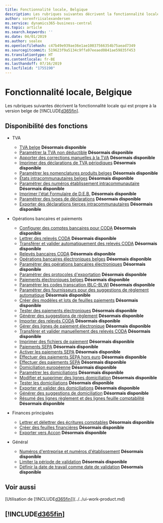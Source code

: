 ```yaml
---
title: Fonctionnalité locale, Belgique
description: Les rubriques suivantes décrivent la fonctionnalité locale de la version belge de Business Central.
author: sorenfriisalexandersen
ms.service: dynamics365-business-central
ms.topic: article
ms.search.keywords: ''
ms.date: 04/01/2019
ms.author: soalex
ms.openlocfilehash: c47b49e939ae36e1ae10037566354b75aead7349
ms.sourcegitcommit: 519623f9a5134c9ffa97eeaed0841ae59835f453
ms.translationtype: HT
ms.contentlocale: fr-BE
ms.lasthandoff: 07/16/2019
ms.locfileid: "1755190"
---
```

# <a name="belgium-local-functionality"></a>Fonctionnalité locale, Belgique
Les rubriques suivantes décrivent la fonctionnalité locale qui est propre à la version belge de [!INCLUDE[d365fin](../../includes/d365fin_md.md)].  

## <a name="feature-availability"></a>Disponibilité des fonctions

* TVA
    * [TVA belge](belgian-vat.md) **Désormais disponible**
    * [Paramétrer la TVA non déductible](how-to-set-up-non-deductible-vat.md) **Désormais disponible**
    * [Apporter des corrections manuelles à la TVA](how-to-make-manual-corrections-to-vat.md) **Désormais disponible**
    * [Imprimer des déclarations de TVA périodiques](how-to-print-periodic-vat-reports.md) **Désormais disponible**
    * [Paramétrer les nomenclatures produits belges](how-to-set-up-belgian-tariff-numbers.md) **Désormais disponible**
    * [États intracommunautaires belges](belgian-intrastat-reporting.md) **Désormais disponible**
    * [Paramétrer des numéros établissement intracommunautaire](how-to-set-up-intrastat-establishment-numbers.md) **Désormais disponible**    
    * [Imprimer l'état Formulaire de D.E.B.](how-to-print-the-intrastat-form-report.md) **Désormais disponible**
    * [Paramétrer des types de déclarations](how-to-set-up-declaration-types.md) **Désormais disponible**
    * [Exporter des déclarations tierces intracommunautaires](how-to-export-intrastat-third-party-declararations.md) **Désormais disponible**

* Opérations bancaires et paiements
    * [Configurer des comptes bancaires pour CODA](how-to-set-up-bank-accounts-for-coda.md) **Désormais disponible**
    * [Lettrer des relevés CODA](how-to-apply-coda-statements.md) **Désormais disponible**
    * [Transférer et valider automatiquement des relevés CODA](how-to-automatically-transfer-and-post-coda-statements.md) **Désormais disponible**
    * [Relevés bancaires CODA](coda-bank-statements.md) **Désormais disponible**
    * [Opérations bancaires électroniques belges](belgian-electronic-banking.md) **Désormais disponible**
    * [Paramétrer des opérations bancaires électroniques](how-to-set-up-electronic-banking.md) **Désormais disponible**
    * [Paramétrer des protocoles d'exportation](how-to-set-up-export-protocols.md) **Désormais disponible**
    * [Paiements électroniques belges](belgian-electronic-payments.md) **Désormais disponible**
    * [Paramétrer les codes transcation IBLC-BLWI](how-to-set-up-iblc-blwi-transaction-codes.md) **Désormais disponible**
    * [Paramétrer des fournisseurs pour des suggestions de règlement automatique](how-to-set-up-vendors-for-automatic-payment-suggestions.md) **Désormais disponible**
    * [Créer des modèles et lots de feuilles paiements](how-to-create-payment-journal-templates-and-batches.md) **Désormais disponible**
    * [Tester des paiements électroniques](how-to-test-electronic-payments.md) **Désormais disponible**
    * [Générer des suggestions de règlement](how-to-generate-payment-suggestions.md) **Désormais disponible**
    * [Importer des relevés CODA](how-to-import-coda-statements.md) **Désormais disponible**
    * [Gérer des lignes de paiement électronique](how-to-manage-electronic-payment-lines.md) **Désormais disponible**
    * [Transférer et valider manuellement des relevés CODA](how-to-manually-transfer-and-post-coda-statements.md) **Désormais disponible**
    * [Imprimer des fichiers de paiement](how-to-print-payment-files.md) **Désormais disponible**
    * [Paiements SEPA](sepa-payments.md) **Désormais disponible**
    * [Activer les paiements SEPA](how-to-activate-sepa-payments.md) **Désormais disponible**
    * [Effectuer des paiements SEPA hors euro](how-to-file-non-euro-sepa-payments.md) **Désormais disponible**
    * [Effectuer des paiements SEPA](how-to-file-sepa-payments.md) **Désormais disponible**
    * [Domiciliation européenne](direct-debit-using-domiciliation.md) **Désormais disponible**
    * [Paramétrer les domiciliations](how-to-set-up-domiciliations.md) **Désormais disponible**
    * [Modifier et supprimer des lignes domiciliation](how-to-edit-and-delete-domiciliation-lines.md) **Désormais disponible**
    * [Tester les domiciliations](how-to-test-domiciliations.md) **Désormais disponible**
    * [Exporter et valider des domiciliations](how-to-export-and-post-domiciliations.md) **Désormais disponible**
    * [Générer des suggestions de domiciliation](how-to-generate-domiciliation-suggestions.md) **Désormais disponible**
    * [Résumé des lignes règlement et des lignes feuille comptabilité](summarizing-payment-lines-and-general-journal-lines.md) **Désormais disponible**
    
* Finances principales
    * [Lettrer et délettrer des écritures comptables](how-to-apply-and-unapply-general-ledger-entries.md) **Désormais disponible**
    * [Créer des feuilles financières](how-to-create-financial-journals.md) **Désormais disponible**
    * [Exporter vers Accon](how-to-export-to-accon.md) **Désormais disponible**

* Général
    * [Numéros d'entreprise et numéros d'établissement](enterprise-numbers-and-branch-numbers.md) **Désormais disponible**
    * [Limiter la période de validation](how-to-limit-the-posting-period.md) **Désormais disponible**
    * [Définir la date de travail comme date de validation](how-to-set-the-work-date-as-the-posting-date.md) **Désormais disponible**

## <a name="see-also"></a>Voir aussi
[Utilisation de [!INCLUDE[d365fin](../../includes/d365fin_md.md)]](../../ui-work-product.md)

## [!INCLUDE[d365fin](../../includes/free_trial_md.md)]  
